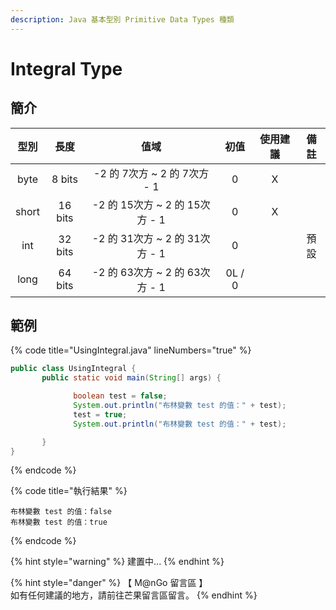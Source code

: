 ```yaml
---
description: Java 基本型別 Primitive Data Types 種類
---
```


# Integral Type

## 簡介

|   型別  |    長度   |             值域            |   初值   | 使用建議 |  備註 |
| :---: | :-----: | :-----------------------: | :----: | :--: | :-: |
|  byte |  8 bits | -2 的  7次方 \~ 2 的  7次方 - 1 |    0   |   X  |     |
| short | 16 bits | -2 的 15次方 \~ 2 的 15次方 - 1 |    0   |   X  |     |
|  int  | 32 bits | -2 的 31次方 \~ 2 的 31次方 - 1 |    0   |      |  預設 |
|  long | 64 bits | -2 的 63次方 \~ 2 的 63次方 - 1 | 0L / 0 |      |     |

## 範例

{% code title="UsingIntegral.java" lineNumbers="true" %}
```java
public class UsingIntegral {
       public static void main(String[] args) {

              boolean test = false;
              System.out.println("布林變數 test 的值：" + test);
              test = true;
              System.out.println("布林變數 test 的值：" + test);

       }
}
```
{% endcode %}

{% code title="執行結果" %}
```
布林變數 test 的值：false
布林變數 test 的值：true
```
{% endcode %}

{% hint style="warning" %}
建置中...
{% endhint %}

{% hint style="danger" %}
【 M@nGo 留言區 】\
如有任何建議的地方，請前往芒果留言區留言。
{% endhint %}
